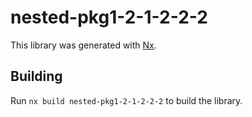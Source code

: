 # nested-pkg1-2-1-2-2-2

This library was generated with [Nx](https://nx.dev).

## Building

Run `nx build nested-pkg1-2-1-2-2-2` to build the library.
